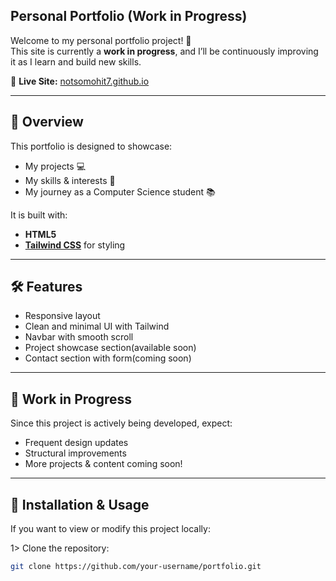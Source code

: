 ## Personal Portfolio (Work in Progress)

Welcome to my personal portfolio project! 🚀  
This site is currently a **work in progress**, and I’ll be continuously improving it as I learn and build new skills.  

🔗 **Live Site:** [notsomohit7.github.io](https://notsomohit7.github.io)

---

## 📌 Overview
This portfolio is designed to showcase:
- My projects 💻  
- My skills & interests 🔧  
- My journey as a Computer Science student 📚  

It is built with:
- **HTML5**  
- **[Tailwind CSS](https://tailwindcss.com/)** for styling  

---

## 🛠️ Features
- Responsive layout  
- Clean and minimal UI with Tailwind  
- Navbar with smooth scroll  
- Project showcase section(available soon)  
- Contact section with form(coming soon)

---

## 🚧 Work in Progress
Since this project is actively being developed, expect:
- Frequent design updates  
- Structural improvements  
- More projects & content coming soon!  

---

## 📂 Installation & Usage
If you want to view or modify this project locally:

1> Clone the repository:
   ```bash
   git clone https://github.com/your-username/portfolio.git
